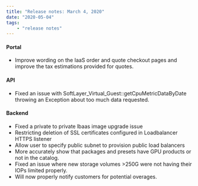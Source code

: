 ```yaml
---
title: "Release notes: March 4, 2020"
date: "2020-05-04"
tags:
    - "release notes"
---
```



#### Portal
- Improve wording on the IaaS order and quote checkout pages and improve the tax estimations provided for quotes.


#### API
- Fixed an issue with SoftLayer_Virtual_Guest::getCpuMetricDataByDate throwing an Exception about too much data requested.

#### Backend
- Fixed a  private to private lbaas image upgrade issue
- Restricting deletion of SSL certificates configured in Loadbalancer HTTPS listener
- Allow user to specify public subnet to provision public load balancers
- More accurately show that packages and presets have GPU products or not in the catalog.
- Fixed an issue where new storage volumes >250G were not having their IOPs limited properly.
- Will now properly notify customers for potential overages.